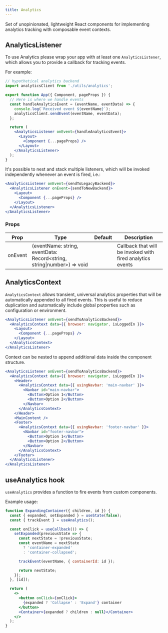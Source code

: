 ```yaml
---
title: Analytics
---
```


Set of unopinionated, lightweight React components for implementing analytics
tracking with composable event contexts.

## AnalyticsListener

To use Analytics please wrap your app with at least one `AnalyticsListener`,
which allows you to provide a callback for tracking events.

For example:

```jsx
// hypothetical analytics backend
import analyticsClient from './utils/analytics';

export function App({ Component, pageProps }) {
  // Here is where we handle events
  const handleAnalyticsEvent = (eventName, eventData) => {
    console.log(`Received event ${eventName}`);
    analyticsClient.sendEvent(eventName, eventData);
  };

  return (
    <AnalyticsListener onEvent={handleAnalyticsEvent}>
      <Layout>
        <Component {...pageProps} />
      </Layout>
    </AnalyticsListener>
  );
}
```

It's possible to nest and stack multiple listeners, which will be invoked
independently whenever an event is fired, i.e.:

```jsx
<AnalyticsListener onEvent={sendToLegacyBackend}>
  <AnalyticsListener onEvent={sendToNewBackend}>
    <Layout>
      <Component {...pageProps} />
    </Layout>
  </AnalyticsListener>
</AnalyticsListener>
```

### Props

| Prop    | Type                                                                   | Default | Description                                               |
| ------- | ---------------------------------------------------------------------- | ------- | --------------------------------------------------------- |
| onEvent | (eventName: string, eventData: Record<string, string\|number>) => void |         | Callback that will be invoked with fired analytics events |

## AnalyticsContext

`AnalyticsContext` allows transient, universal analytics properties that will be
automatically appended to all fired events. This is useful to reduce duplication
and automatically include global properties such as configuration or
environment.

```jsx
<AnalyticsListener onEvent={sendToAnalyticsBackend}>
  <AnalyticsContext data={{ browser: navigator, isLoggedIn }}>
    <Layout>
      <Component {...pageProps} />
    </Layout>
  </AnalyticsContext>
</AnalyticsListener>
```

Context can be nested to append additional data inside the component structure.

```jsx
<AnalyticsListener onEvent={sendToAnalyticsBackend}>
  <AnalyticsContext data={{ browser: navigator, isLoggedIn }}>
    <Header>
      <AnalyticsContext data={{ usingNavbar: 'main-navbar' }}>
        <Navbar id="main-navbar">
          <Button>Option 1</Button>
          <Button>Option 2</Button>
        </Navbar>
      </AnalyticsContext>
    </Header>
    <MainContent />
    <Footer>
      <AnalyticsContext data={{ usingNavbar: 'footer-navbar' }}>
        <Navbar id="footer-navbar">
          <Button>Option 1</Button>
          <Button>Option 2</Button>
        </Navbar>
      </AnalyticsContext>
    </Footer>
  </AnalyticsListener>
</AnalyticsListener>
```

## useAnalytics hook

`useAnalytics` provides a function to fire events from custom components.

Example usage:

```jsx
function ExpandingContainer({ children, id }) {
  const { expanded, setExpanded } = useState(false);
  const { trackEvent } = useAnalytics();

  const onClick = useCallback(() => {
    setExpanded(previousState => {
      const nextState = !previousState;
      const eventName = nextState
        ? 'container-expanded'
        : 'container-collapsed';

      trackEvent(eventName, { containerId: id });

      return nextState;
    });
  }, [id]);

  return (
    <>
      <button onClick={onClick}>
        {expanded ? 'Collapse' : 'Expand'} container
      </button>
      <Container>{expanded ? children : null}</Container>
    </>
  );
}
```
